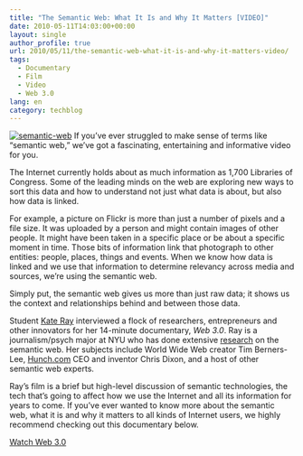 ```yaml
---
title: "The Semantic Web: What It Is and Why It Matters [VIDEO]"
date: 2010-05-11T14:03:00+00:00
layout: single
author_profile: true
url: 2010/05/11/the-semantic-web-what-it-is-and-why-it-matters-video/
tags:
  - Documentary
  - Film
  - Video
  - Web 3.0
lang: en
category: techblog
---
```

[![semantic-web](http://lh5.ggpht.com/_vaUVXcmC3OI/S-lcsKkjZWI/AAAAAAAACHg/7fAD9L4ZXx8/semantic-web_thumb%5B1%5D.jpg?imgmax=800 "semantic-web")](http://lh5.ggpht.com/_vaUVXcmC3OI/S-lcpS-uPGI/AAAAAAAACHc/MTHrTPFBbvo/s1600-h/semantic-web%5B3%5D.jpg) If you’ve ever struggled to make sense of terms like “semantic web,” we’ve got a fascinating, entertaining and informative video for you. 

The Internet currently holds about as much information as 1,700 Libraries of Congress. Some of the leading minds on the web are exploring new ways to sort this data and how to understand not just what data is about, but also how data is linked. 

For example, a picture on Flickr is more than just a number of pixels and a file size. It was uploaded by a person and might contain images of other people. It might have been taken in a specific place or be about a specific moment in time. Those bits of information link that photograph to other entities: people, places, things and events. When we know how data is linked and we use that information to determine relevancy across media and sources, we’re using the semantic web. 

Simply put, the semantic web gives us more than just raw data; it shows us the context and relationships behind and between those data. 

Student [Kate Ray](http://kateray.net/film/) interviewed a flock of researchers, entrepreneurs and other innovators for her 14-minute documentary, _Web 3.0_. Ray is a journalism/psych major at NYU who has done extensive [research](http://web2point5.wordpress.com/) on the semantic web. Her subjects include World Wide Web creator Tim Berners-Lee, [Hunch.com](http://www.hunch.com/) CEO and inventor Chris Dixon, and a host of other semantic web experts. 

Ray’s film is a brief but high-level discussion of semantic technologies, the tech that’s going to affect how we use the Internet and all its information for years to come. If you’ve ever wanted to know more about the semantic web, what it is and why it matters to all kinds of Internet users, we highly recommend checking out this documentary below. 

[Watch Web 3.0](http://vimeo.com/11529540)